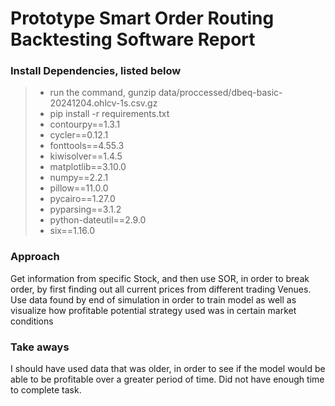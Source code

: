 # Prototype Smart Order Routing Backtesting Software Report



### Install Dependencies, listed below 
> - run the command,   gunzip data/proccessed/dbeq-basic-20241204.ohlcv-1s.csv.gz 
> - pip install -r requirements.txt
> - contourpy==1.3.1
> - cycler==0.12.1
> - fonttools==4.55.3
> - kiwisolver==1.4.5
> - matplotlib==3.10.0
> - numpy==2.2.1
> - pillow==11.0.0
> - pycairo==1.27.0
> - pyparsing==3.1.2
> - python-dateutil==2.9.0
> - six==1.16.0





### Approach 
Get information from specific Stock, and then use SOR, in order to break order, by first finding out all current prices from different trading 
Venues. Use data found by end of simulation in order to train model as well as visualize how profitable potential strategy used was in certain 
market conditions


### Take aways 
I should have used data that was older, in order 
to see if the model would be able to be profitable over a greater period of time.
Did not have enough time to complete task.


